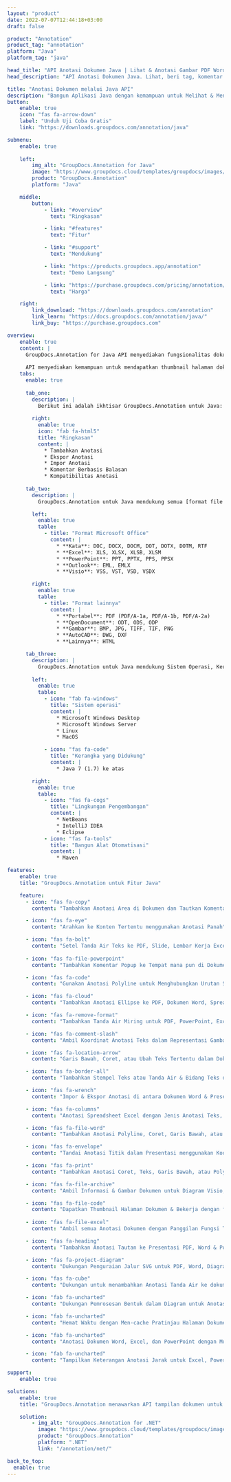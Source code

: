 ```yaml
---
layout: "product"
date: 2022-07-07T12:44:18+03:00
draft: false

product: "Annotation"
product_tag: "annotation"
platform: "Java"
platform_tag: "java"

head_title: "API Anotasi Dokumen Java | Lihat & Anotasi Gambar PDF Word Excel PPTX"
head_description: "API Anotasi Dokumen Java. Lihat, beri tag, komentar & beri anotasi PDF Word DOCX, Excel XLSX, PPTX, EML EMLX, VSS VSD, OTP, CAD & format file gambar."

title: "Anotasi Dokumen melalui Java API"
description: "Bangun Aplikasi Java dengan kemampuan untuk Melihat & Menganotasi PDF, HTML, MS Office, dan format dokumen lainnya tanpa menginstal perangkat lunak eksternal apa pun."
button:
    enable: true
    icon: "fas fa-arrow-down"
    label: "Unduh Uji Coba Gratis"
    link: "https://downloads.groupdocs.com/annotation/java"

submenu:
    enable: true
    
    left:
        img_alt: "GroupDocs.Annotation for Java"
        image: "https://www.groupdocs.cloud/templates/groupdocs/images/product-logos/groupdocs-annotation-java.png"
        product: "GroupDocs.Annotation"
        platform: "Java"

    middle:
        button:
            - link: "#overview"
              text: "Ringkasan"

            - link: "#features"
              text: "Fitur"

            - link: "#support"
              text: "Mendukung"

            - link: "https://products.groupdocs.app/annotation"
              text: "Demo Langsung"

            - link: "https://purchase.groupdocs.com/pricing/annotation/java"
              text: "Harga"

    right:
        link_download: "https://downloads.groupdocs.com/annotation"
        link_learn: "https://docs.groupdocs.com/annotation/java/"
        link_buy: "https://purchase.groupdocs.com"

overview:
    enable: true
    content: |
      GroupDocs.Annotation for Java API menyediakan fungsionalitas dokumen, manajemen anotasi, dan manipulasi yang mudah digunakan untuk digunakan dalam aplikasi bisnis berbasis Java Anda. Pustaka Java annotator kami memungkinkan Anda untuk bekerja dengan banyak jenis anotasi, yang meliputi teks, polyline, area, garis bawah, titik, tanda air, panah, elips, penggantian teks, jarak, bidang teks, redaksi sumber daya, dll. Ia juga menawarkan rangkaian lengkap objek data untuk menyesuaikan properti anotasi sesuai kebutuhan Anda dalam semua format dokumen yang didukung termasuk: PDF, HTML, Microsoft Office Word, spreadsheet Excel, presentasi PowerPoint, Visio, email Outlook, gambar, metafile, gambar CAD, dan berbagai format lainnya.  
        
      API menyediakan kemampuan untuk mendapatkan thumbnail halaman dokumen dan mendukung impor dan ekspor anotasi ke dan dari file PDF.
    tabs:
      enable: true
      
      tab_one:
        description: |
          Berikut ini adalah ikhtisar GroupDocs.Annotation untuk Java:
      
        right:
          enable: true
          icon: "fab fa-html5"
          title: "Ringkasan"
          content: |
            * Tambahkan Anotasi
            * Ekspor Anotasi
            * Impor Anotasi
            * Komentar Berbasis Balasan
            * Kompatibilitas Anotasi
      
      tab_two:
        description: |
          GroupDocs.Annotation untuk Java mendukung semua [format file dokumen](https://docs.groupdocs.com/annotation/java/supported-document-formats/) yang populer termasuk: Microsoft Office, PDF, gambar, dan banyak lainnya.

        left:
          enable: true
          table:
            - title: "Format Microsoft Office"
              content: |
                * **Kata**: DOC, DOCX, DOCM, DOT, DOTX, DOTM, RTF
                * **Excel**: XLS, XLSX, XLSB, XLSM
                * **PowerPoint**: PPT, PPTX, PPS, PPSX
                * **Outlook**: EML, EMLX
                * **Visio**: VSS, VST, VSD, VSDX

        right:
          enable: true
          table:
            - title: "Format lainnya"
              content: |
                * **Portabel**: PDF (PDF/A-1a, PDF/A-1b, PDF/A-2a)
                * **OpenDocument**: ODT, ODS, ODP
                * **Gambar**: BMP, JPG, TIFF, TIF, PNG
                * **AutoCAD**: DWG, DXF
                * **Lainnya**: HTML

      tab_three:
        description: |
          GroupDocs.Annotation untuk Java mendukung Sistem Operasi, Kerangka Kerja & Manajer Paket berikut:
      
        left:
          enable: true
          table:
            - icon: "fab fa-windows"
              title: "Sistem operasi"
              content: |
                * Microsoft Windows Desktop
                * Microsoft Windows Server
                * Linux
                * MacOS

            - icon: "fas fa-code"
              title: "Kerangka yang Didukung"
              content: |
                * Java 7 (1.7) ke atas

        right:
          enable: true
          table:
            - icon: "fas fa-cogs"
              title: "Lingkungan Pengembangan"
              content: |
                * NetBeans
                * IntelliJ IDEA
                * Eclipse
            - icon: "fas fa-tools"
              title: "Bangun Alat Otomatisasi"
              content: |
                * Maven

features:
    enable: true
    title: "GroupDocs.Annotation untuk Fitur Java"

    feature:
      - icon: "fas fa-copy"
        content: "Tambahkan Anotasi Area di Dokumen dan Tautkan Komentar Sederhana & Bersarang"

      - icon: "fas fa-eye"
        content: "Arahkan ke Konten Tertentu menggunakan Anotasi Panah"

      - icon: "fas fa-bolt"
        content: "Setel Tanda Air Teks ke PDF, Slide, Lembar Kerja Excel, Gambar & Diagram pada Posisi Miring"
      
      - icon: "fas fa-file-powerpoint"
        content: "Tambahkan Komentar Popup ke Tempat mana pun di Dokumen menggunakan Anotasi Titik"

      - icon: "fas fa-code"
        content: "Gunakan Anotasi Polyline untuk Menghubungkan Urutan Segmen Garis, Segmen Busur, atau keduanya"

      - icon: "fas fa-cloud"
        content: "Tambahkan Anotasi Ellipse ke PDF, Dokumen Word, Spreadsheet, Presentasi, Diagram & Gambar"

      - icon: "fas fa-remove-format"
        content: "Tambahkan Tanda Air Miring untuk PDF, PowerPoint, Excel, Gambar & Diagram"

      - icon: "fas fa-comment-slash"
        content: "Ambil Koordinat Anotasi Teks dalam Representasi Gambar dari Dokumen"

      - icon: "fas fa-location-arrow"
        content: "Garis Bawah, Coret, atau Ubah Teks Tertentu dalam Dokumen"

      - icon: "fas fa-border-all"
        content: "Tambahkan Stempel Teks atau Tanda Air & Bidang Teks dalam Dokumen"

      - icon: "fas fa-wrench"
        content: "Impor & Ekspor Anotasi di antara Dokumen Word & Presentasi PowerPoint"

      - icon: "fas fa-columns"
        content: "Anotasi Spreadsheet Excel dengan Jenis Anotasi Teks, TextReplacement, Watermark & Redaksi Sumber Daya"

      - icon: "fas fa-file-word"
        content: "Tambahkan Anotasi Polyline, Coret, Garis Bawah, atau Teks ke Presentasi dan Slide PowerPoint"

      - icon: "fas fa-envelope"
        content: "Tandai Anotasi Titik dalam Presentasi menggunakan Koordinat X, Y"

      - icon: "fas fa-print"
        content: "Tambahkan Anotasi Coret, Teks, Garis Bawah, atau Polyline ke Gambar"

      - icon: "fas fa-file-archive"
        content: "Ambil Informasi & Gambar Dokumen untuk Diagram Visio, seperti VSS & VSD"

      - icon: "fas fa-file-code"
        content: "Dapatkan Thumbnail Halaman Dokumen & Bekerja dengan file TIFF multi-halaman"
      
      - icon: "fas fa-file-excel"
        content: "Ambil semua Anotasi Dokumen dengan Panggilan Fungsi Tunggal"

      - icon: "fas fa-heading"
        content: "Tambahkan Anotasi Tautan ke Presentasi PDF, Word & PowerPoint"

      - icon: "fas fa-project-diagram"
        content: "Dukungan Penguraian Jalur SVG untuk PDF, Word, Diagram, Slide, dan format dokumen utama lainnya"

      - icon: "fas fa-cube"
        content: "Dukungan untuk menambahkan Anotasi Tanda Air ke dokumen Word dan pembersihan untuk Penggantian Teks"

      - icon: "fab fa-uncharted"
        content: "Dukungan Pemrosesan Bentuk dalam Diagram untuk Anotasi Teks"

      - icon: "fab fa-uncharted"
        content: "Hemat Waktu dengan Men-cache Pratinjau Halaman Dokumen untuk Pemrosesan Lebih Cepat"

      - icon: "fab fa-uncharted"
        content: "Anotasi Dokumen Word, Excel, dan PowerPoint dengan Mudah bahkan dengan Format Lama"

      - icon: "fab fa-uncharted"
        content: "Tampilkan Keterangan Anotasi Jarak untuk Excel, PowerPoint, dan Diagram"

support:
    enable: true

solutions:
    enable: true
    title: "GroupDocs.Annotation menawarkan API tampilan dokumen untuk lingkungan pengembangan populer lainnya"

    solution:
        - img_alt: "GroupDocs.Annotation for .NET"
          image: "https://www.groupdocs.cloud/templates/groupdocs/images/product-logos/groupdocs-annotation-net.png"
          product: "GroupDocs.Annotation"
          platform: ".NET"
          link: "/annotation/net/"

back_to_top:
  enable: true
---
```

